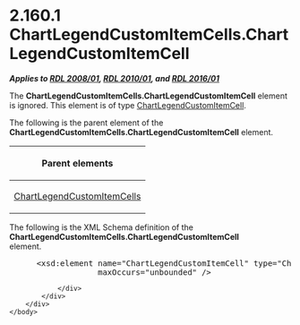 <html dir="LTR" xmlns:mshelp="http://msdn.microsoft.com/mshelp" xmlns:ddue="http://ddue.schemas.microsoft.com/authoring/2003/5" xmlns:xlink="http://www.w3.org/1999/xlink" xmlns:tool="http://www.microsoft.com/tooltip">
    <head>
        <meta http-equiv="Content-Type" content="text/html; CHARSET=utf-8"></meta>
        <meta name="save" content="history"></meta>
        <title>2.160.1 ChartLegendCustomItemCells.ChartLegendCustomItemCell</title>
        <xml>
            <mshelp:toctitle title="2.160.1 ChartLegendCustomItemCells.ChartLegendCustomItemCell"></mshelp:toctitle>
            <mshelp:rltitle title="[MS-RDL]: ChartLegendCustomItemCells.ChartLegendCustomItemCell"></mshelp:rltitle>
            <mshelp:keyword index="A" term="8bb3bb88-2c55-46f5-a88b-689bdf6ad047"></mshelp:keyword>
            <mshelp:attr name="DCSext.ContentType" value="open specification"></mshelp:attr>
            <mshelp:attr name="AssetID" value="8bb3bb88-2c55-46f5-a88b-689bdf6ad047"></mshelp:attr>
            <mshelp:attr name="TopicType" value="kbRef"></mshelp:attr>
            <mshelp:attr name="DCSext.Title" value="[MS-RDL]: ChartLegendCustomItemCells.ChartLegendCustomItemCell" />
        </xml>
    </head>
    <body>
        <div id="header">
            <h1 class="heading">2.160.1 ChartLegendCustomItemCells.ChartLegendCustomItemCell</h1>
        </div>
        <div id="mainSection">
            <div id="mainBody">
                <div id="allHistory" class="saveHistory"></div>
                <div id="sectionSection0" class="section" name="collapseableSection">
                    

<p><b><i>Applies to </i></b><a href="1e855f94-4617-47e4-b89e-0856c6cb420f.html"><b><i>RDL 2008/01</i></b></a><b><i>,
</i></b><a href="3428e690-a348-4ec7-8a6a-8efb42d2cdee.html"><b><i>RDL 2010/01</i></b></a><b><i>,
and </i></b><a href="52ce3983-2bfc-4e72-9359-42aaf5fe4509.html"><b><i>RDL 2016/01</i></b></a></p>

<p>The <b>ChartLegendCustomItemCells.ChartLegendCustomItemCell</b>
element is ignored. This element is of type <a href="57fafe88-1974-47a8-825e-2e4d7e21fbfc.html">ChartLegendCustomItemCell</a>.</p>

<p>The following is the parent element of the <b>ChartLegendCustomItemCells.ChartLegendCustomItemCell</b>
element.</p>

<table>
 <thead>
  <tr>
   <th>
   <p>Parent elements</p>
   </th>
  </tr>
 </thead>
 <tr>
  <td>
  <p><a href="beb92069-aba1-4322-b980-cc9f40fdcdba.html">ChartLegendCustomItemCells</a></p>
  </td>
 </tr>
</table>

<p>The following is the XML Schema definition of the <b>ChartLegendCustomItemCells.ChartLegendCustomItemCell</b>
element.           </p>

<dl>
<dd>
<div><pre> &lt;xsd:element name=&quot;ChartLegendCustomItemCell&quot; type=&quot;ChartLegendCustomItemCellType&quot; 
              maxOccurs=&quot;unbounded&quot; /&gt;
</pre></div>
</dd></dl>


                </div>
            </div>
        </div>
    </body>
</html>